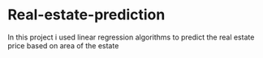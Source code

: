 # Real-estate-prediction
In this project i used linear regression algorithms to predict the real estate price based on area of the estate
